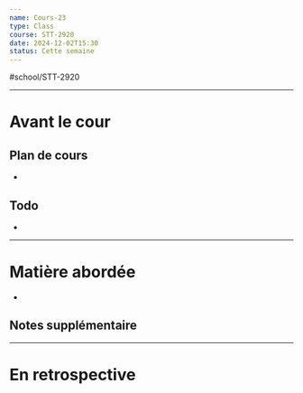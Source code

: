 ```yaml
---
name: Cours-23
type: Class
course: STT-2920
date: 2024-12-02T15:30
status: Cette semaine
---
```

#school/STT-2920 
***
# Avant le cour
## Plan de cours
- 

## Todo
- 

---
# Matière abordée

- 

## Notes supplémentaire


---
# En retrospective

